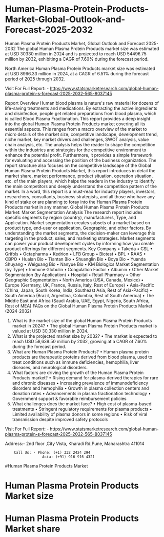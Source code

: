 # Human-Plasma-Protein-Products-Market-Global-Outlook-and-Forecast-2025-2032

Human Plasma Protein Products Market, Global Outlook and Forecast 2025-2032
The global Human Plasma Protein Products market size was estimated at USD 30330 million in 2024 and is projected to reach USD 54496.75 million by 2032, exhibiting a CAGR of 7.60% during the forecast period.

North America Human Plasma Protein Products market size was estimated at USD 8966.33 million in 2024, at a CAGR of 6.51% during the forecast period of 2025 through 2032.
 
Visit For Full Report: - https://www.statsmarketresearch.com/global-human-plasma-protein-s-forecast-2025-2032-565-8037145

Report Overview
Human blood plasma is nature's raw material for dozens of life-saving treatments and medications. By extracting the active ingredients and disinfection, people get related preparations from blood plasma, which is called Blood Plasma Fractionation.
This report provides a deep insight into the global Human Plasma Protein Products market covering all its essential aspects. This ranges from a macro overview of the market to micro details of the market size, competitive landscape, development trend, niche market, key market drivers and challenges, SWOT analysis, value chain analysis, etc.
The analysis helps the reader to shape the competition within the industries and strategies for the competitive environment to enhance the potential profit. Furthermore, it provides a simple framework for evaluating and accessing the position of the business organization. The report structure also focuses on the competitive landscape of the Global Human Plasma Protein Products Market, this report introduces in detail the market share, market performance, product situation, operation situation, etc. of the main players, which helps the readers in the industry to identify the main competitors and deeply understand the competition pattern of the market.
In a word, this report is a must-read for industry players, investors, researchers, consultants, business strategists, and all those who have any kind of stake or are planning to foray into the Human Plasma Protein Products market in any manner.
Global Human Plasma Protein Products Market: Market Segmentation Analysis
The research report includes specific segments by region (country), manufacturers, Type, and Application. Market segmentation creates subsets of a market based on product type, end-user or application, Geographic, and other factors. By understanding the market segments, the decision-maker can leverage this targeting in the product, sales, and marketing strategies. Market segments can power your product development cycles by informing how you create product offerings for different segments.
Key Company
•	Takeda
•	CSL
•	Grifols
•	Octapharma
•	Kedrion
•	LFB Group
•	Biotest
•	BPL
•	RAAS
•	CBPO
•	Hualan Bio
•	Tiantan Bio
•	Shuanglin Bio
•	Boya Bio
•	Yuanda Shuyang
•	Weiguang Bio
•	Nanyue Bio
•	KM Biologics
Market Segmentation (by Type)
•	Immune Globulin
•	Coagulation Factor
•	Albumin
•	Other
Market Segmentation (by Application)
•	Hospital
•	Retail Pharmacy
•	Other
Geographic Segmentation
•	North America (USA, Canada, Mexico)
•	Europe (Germany, UK, France, Russia, Italy, Rest of Europe)
•	Asia-Pacific (China, Japan, South Korea, India, Southeast Asia, Rest of Asia-Pacific)
•	South America (Brazil, Argentina, Columbia, Rest of South America)
•	The Middle East and Africa (Saudi Arabia, UAE, Egypt, Nigeria, South Africa, Rest of MEA)
FAQs on the Global Human Plasma Protein Products Market (2024-2032)
1. What is the market size of the global Human Plasma Protein Products market in 2024?
•	The global Human Plasma Protein Products market is valued at USD 30,330 million in 2024.
2. What is the projected market size by 2032?
•	The market is expected to reach USD 58,638.50 million by 2032, growing at a CAGR of 7.60% during the forecast period.
3. What are Human Plasma Protein Products?
•	Human plasma protein products are therapeutic proteins derived from blood plasma, used to treat conditions such as immune deficiencies, hemophilia, liver diseases, and neurological disorders.
4. What factors are driving the growth of the Human Plasma Protein Products market?
•	Rising demand for plasma-derived therapies for rare and chronic diseases
•	Increasing prevalence of immunodeficiency disorders and hemophilia
•	Growth in plasma collection centers and donation rates
•	Advancements in plasma fractionation technology
•	Government support & favorable reimbursement policies
5. What challenges does the market face?
•	High cost of plasma-based treatments
•	Stringent regulatory requirements for plasma products
•	Limited availability of plasma donors in some regions
•	Risk of viral transmission despite improved safety protocols


Visit For Full Report: - https://www.statsmarketresearch.com/global-human-plasma-protein-s-forecast-2025-2032-565-8037145




Address:- 2nd floor ,City Vista, Kharadi Rd,Pune, Maharashtra 411014

        Call Us: - Phone: (+1) 332 2424 294
                     Asia: (+91)-916-916-4321

 #Human Plasma Protein Products Market
# Human Plasma Protein Products Market size 
# Human Plasma Protein Products Market share
